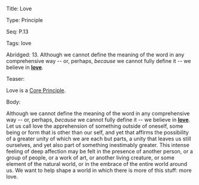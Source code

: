 Title:  Love

Type:   Principle

Seq:    P.13

Tags:   love

Abridged: 13. Although we cannot define the meaning of the word in any comprehensive way -- or, perhaps, *because* we cannot fully define it -- we believe in **[love](https://www.practopians.org/tags/love.html)**.

Teaser: 
 
Love is a [Core Principle](../core/principles.html).

Body:   
 
Although we cannot define the meaning of the word in any comprehensive way -- or, perhaps, *because* we cannot fully define it -- we believe in **[love](https://www.practopians.org/tags/love.html)**. Let us call love the apprehension of something outside of oneself, some being or form that is other than our self, and yet that affirms the possibility of a greater unity of which we are each but parts, a unity that leaves us still ourselves, and yet also part of something inestimably greater. This intense feeling of deep affection may be felt in the presence of another person, or a group of people, or a work of art, or another living creature, or some element of the natural world, or in the embrace of the entire world around us. We want to help shape a world in which there is more of this stuff: more love.


